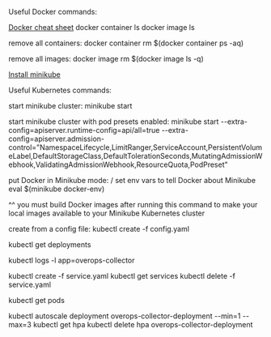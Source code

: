 Useful Docker commands:

[Docker cheat sheet](https://www.docker.com/sites/default/files/Docker_CheatSheet_08.09.2016_0.pdf)
docker container ls
docker image ls

remove all containers:
docker container rm $(docker container ps -aq)

remove all images:
docker image rm $(docker image ls -q)

[Install minikube](https://kubernetes.io/docs/setup/minikube/)

Useful Kubernetes commands:

start minikube cluster:
minikube start

start minikube cluster with pod presets enabled:
minikube start --extra-config=apiserver.runtime-config=api/all=true --extra-config=apiserver.admission-control="NamespaceLifecycle,LimitRanger,ServiceAccount,PersistentVolumeLabel,DefaultStorageClass,DefaultTolerationSeconds,MutatingAdmissionWebhook,ValidatingAdmissionWebhook,ResourceQuota,PodPreset"

put Docker in Minikube mode: / set env vars to tell Docker about Minikube
eval $(minikube docker-env)

^^ you must build Docker images after running this command to make your local images available to your Minikube Kubernetes cluster

create from a config file:
kubectl create -f config.yaml

kubectl get deployments

kubectl logs -l app=overops-collector

kubectl create -f service.yaml
kubectl get services
kubectl delete -f service.yaml

kubectl get pods

kubectl autoscale deployment overops-collector-deployment --min=1 --max=3
kubectl get hpa
kubectl delete hpa overops-collector-deployment